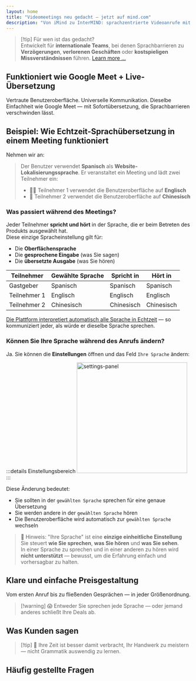 ```yaml
---
layout: home
title: "Videomeetings neu gedacht — jetzt auf mind.com"
description: "Von iMind zu InterMIND: sprachzentrierte Videoanrufe mit KI-gestützter Echtzeitübersetzung."
---
```


<script setup>
import HomeUSPSection from '../HomeUSPSection.vue'
import HowItWorksSection from '../HowItWorksSection.vue'
import PricingPlansSection from '../PricingPlansSection.vue'
import FAQSection from '../FAQSection.vue'
import HomeFooterSection from '../HomeFooterSection.vue'
</script>

<HeroSection
  title="Videomeetings neu gedacht <br>— jetzt auf **mind.com**"
  text="Von iMind zu InterMIND: sprachzentrierte Videoanrufe mit Live-Sprachübersetzung.">
<AuthButton text="Jetzt starten" buttonClass="brand"/>
</HeroSection>

<HomeUSPSection />

> [!tip] Für wen ist das gedacht?  
> Entwickelt für **internationale Teams**, bei denen Sprachbarrieren zu **Verzögerungen**, **verlorenen Geschäften** oder **kostspieligen Missverständnissen** führen. [Learn more ...](../product/overview/markets)

## Funktioniert wie Google Meet + Live-Übersetzung

Vertraute Benutzeroberfläche. Universelle Kommunikation. Dieselbe Einfachheit wie Google Meet — mit Sofortübersetzung, die Sprachbarrieren verschwinden lässt.

<HowItWorksSection />

<span id="Example"></span>

## Beispiel: Wie Echtzeit-Sprachübersetzung in einem Meeting funktioniert

Nehmen wir an:

> Der Benutzer verwendet **Spanisch** als **Website-Lokalisierungssprache**. Er veranstaltet ein Meeting und lädt zwei Teilnehmer ein:
>
> - 🧑‍💼 Teilnehmer 1 verwendet die Benutzeroberfläche auf **Englisch**
> - 👩 Teilnehmer 2 verwendet die Benutzeroberfläche auf **Chinesisch**

### Was passiert während des Meetings?

Jeder Teilnehmer **spricht und hört** in der Sprache, die er beim Betreten des Produkts ausgewählt hat.  
Diese einzige Spracheinstellung gilt für:

- Die **Oberflächensprache**
- Die **gesprochene Eingabe** (was Sie sagen)
- Die **übersetzte Ausgabe** (was Sie hören)

| Teilnehmer    | Gewählte Sprache | Spricht in | Hört in  |
| ------------- | ---------------- | ---------- | -------- |
| Gastgeber     | Spanisch         | Spanisch   | Spanisch |
| Teilnehmer 1  | Englisch         | Englisch   | Englisch |
| Teilnehmer 2  | Chinesisch       | Chinesisch | Chinesisch |

[Die Plattform interpretiert automatisch alle Sprache in Echtzeit](../product/overview/how-it-works) — so kommuniziert jeder, als würde er dieselbe Sprache sprechen.

### Können Sie Ihre Sprache während des Anrufs ändern?

Ja. Sie können die **Einstellungen** öffnen und das Feld `Ihre Sprache` ändern:

:::details Einstellungsbereich
<img src="/settings.png" alt="settings-panel" width="300px" />
:::

Diese Änderung bedeutet:

- Sie sollten in der `gewählten Sprache` sprechen für eine genaue Übersetzung
- Sie werden andere in der `gewählten Sprache` hören
- Die Benutzeroberfläche wird automatisch zur `gewählten Sprache` wechseln

> 📌 Hinweis: "Ihre Sprache" ist eine **einzige einheitliche Einstellung**  
> Sie steuert **wie Sie sprechen**, **was Sie hören** und **was Sie sehen**.  
> In einer Sprache zu sprechen und in einer anderen zu hören wird **nicht unterstützt** — bewusst, um die Erfahrung einfach und vorhersagbar zu halten.

## Klare und einfache Preisgestaltung

Vom ersten Anruf bis zu fließenden Gesprächen — in jeder Größenordnung.

<PricingPlansSection />

> [!warning] 😱 Entweder Sie sprechen jede Sprache — oder jemand anderes schließt Ihre Deals ab.

<span id="Testimonials"></span>

## Was Kunden sagen

<AutoScrollTestimonials testimonialsUrl="/testimonials.json"/>

> [!tip] 🥇 Ihre Zeit ist besser damit verbracht, Ihr Handwerk zu meistern — nicht Grammatik auswendig zu lernen.

## Häufig gestellte Fragen

<FAQSection />
<HomeFooterSection />